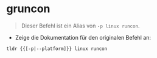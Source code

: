 # gruncon

> Dieser Befehl ist ein Alias von `-p linux runcon`.

- Zeige die Dokumentation für den originalen Befehl an:

`tldr {{[-p|--platform]}} linux runcon`
